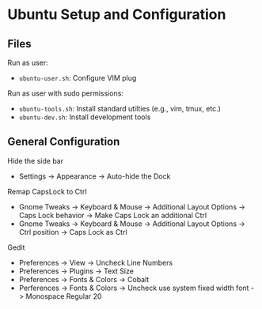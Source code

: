 # Ubuntu Setup and Configuration

## Files

Run as user:

- `ubuntu-user.sh`: Configure VIM plug

Run as user with sudo permissions:

- `ubuntu-tools.sh`: Install standard utilties (e.g., vim, tmux, etc.)
- `ubuntu-dev.sh`: Install development tools

## General Configuration

Hide the side bar

- Settings -> Appearance -> Auto-hide the Dock

Remap CapsLock to Ctrl

- Gnome Tweaks -> Keyboard & Mouse -> Additional Layout Options -> Caps Lock behavior -> Make Caps Lock an additional Ctrl
- Gnome Tweaks -> Keyboard & Mouse -> Additional Layout Options -> Ctrl position -> Caps Lock as Ctrl

Gedit

- Preferences -> View -> Uncheck Line Numbers
- Preferences -> Plugins -> Text Size
- Preferences -> Fonts & Colors -> Cobalt
- Perferences -> Fonts & Colors -> Uncheck use system fixed width font -> Monospace Regular 20
